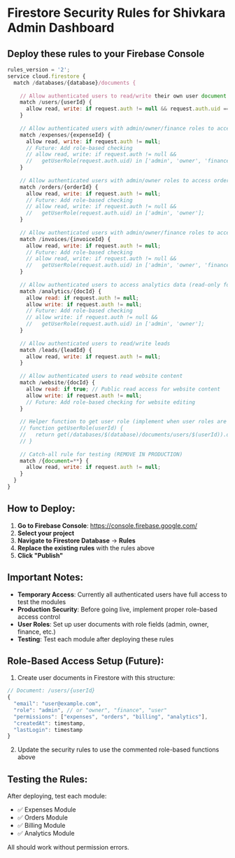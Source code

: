 # Firestore Security Rules for Shivkara Admin Dashboard

## Deploy these rules to your Firebase Console

```javascript
rules_version = '2';
service cloud.firestore {
  match /databases/{database}/documents {
    
    // Allow authenticated users to read/write their own user document
    match /users/{userId} {
      allow read, write: if request.auth != null && request.auth.uid == userId;
    }
    
    // Allow authenticated users with admin/owner/finance roles to access expenses
    match /expenses/{expenseId} {
      allow read, write: if request.auth != null;
      // Future: Add role-based checking
      // allow read, write: if request.auth != null && 
      //   getUserRole(request.auth.uid) in ['admin', 'owner', 'finance'];
    }
    
    // Allow authenticated users with admin/owner roles to access orders
    match /orders/{orderId} {
      allow read, write: if request.auth != null;
      // Future: Add role-based checking
      // allow read, write: if request.auth != null && 
      //   getUserRole(request.auth.uid) in ['admin', 'owner'];
    }
    
    // Allow authenticated users with admin/owner/finance roles to access invoices/billing
    match /invoices/{invoiceId} {
      allow read, write: if request.auth != null;
      // Future: Add role-based checking
      // allow read, write: if request.auth != null && 
      //   getUserRole(request.auth.uid) in ['admin', 'owner', 'finance'];
    }
    
    // Allow authenticated users to access analytics data (read-only for most)
    match /analytics/{docId} {
      allow read: if request.auth != null;
      allow write: if request.auth != null;
      // Future: Add role-based checking
      // allow write: if request.auth != null && 
      //   getUserRole(request.auth.uid) in ['admin', 'owner'];
    }
    
    // Allow authenticated users to read/write leads
    match /leads/{leadId} {
      allow read, write: if request.auth != null;
    }
    
    // Allow authenticated users to read website content
    match /website/{docId} {
      allow read: if true; // Public read access for website content
      allow write: if request.auth != null;
      // Future: Add role-based checking for website editing
    }
    
    // Helper function to get user role (implement when user roles are properly set up)
    // function getUserRole(userId) {
    //   return get(/databases/$(database)/documents/users/$(userId)).data.role;
    // }
    
    // Catch-all rule for testing (REMOVE IN PRODUCTION)
    match /{document=**} {
      allow read, write: if request.auth != null;
    }
  }
}
```

## How to Deploy:

1. **Go to Firebase Console**: https://console.firebase.google.com/
2. **Select your project**
3. **Navigate to Firestore Database** → **Rules**
4. **Replace the existing rules** with the rules above
5. **Click "Publish"**

## Important Notes:

- **Temporary Access**: Currently all authenticated users have full access to test the modules
- **Production Security**: Before going live, implement proper role-based access control
- **User Roles**: Set up user documents with role fields (admin, owner, finance, etc.)
- **Testing**: Test each module after deploying these rules

## Role-Based Access Setup (Future):

1. Create user documents in Firestore with this structure:
```javascript
// Document: /users/{userId}
{
  "email": "user@example.com",
  "role": "admin", // or "owner", "finance", "user"
  "permissions": ["expenses", "orders", "billing", "analytics"],
  "createdAt": timestamp,
  "lastLogin": timestamp
}
```

2. Update the security rules to use the commented role-based functions above

## Testing the Rules:

After deploying, test each module:
- ✅ Expenses Module
- ✅ Orders Module  
- ✅ Billing Module
- ✅ Analytics Module

All should work without permission errors.
